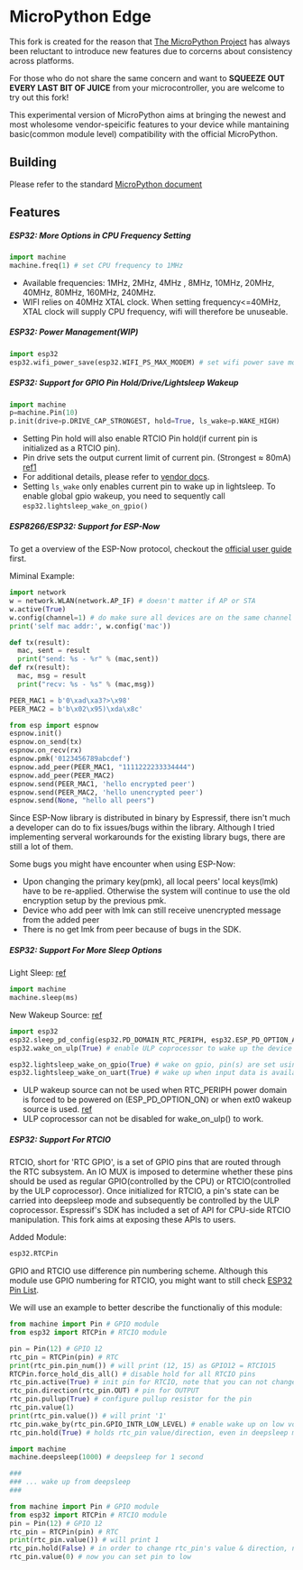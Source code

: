 MicroPython Edge
=======================
This fork is created for the reason that [The MicroPython Project](https://github.com/micropython/micropython) has always been reluctant to introduce new features due to corcerns about consistency across platforms.

For those who do not share the same concern and want to **SQUEEZE OUT EVERY LAST BIT OF JUICE** from your microcontroller, you are welcome to try out this fork!

This experimental version of MicroPython aims at bringing the newest and most wholesome vendor-speicific features to your device while mantaining basic(common module level) compatibility with the official MicroPython.


Building
---------------------
Please refer to the standard [MicroPython document](README_mp.md)


Features
-----------------
##### ESP32: More Options in CPU Frequency Setting
```py
import machine
machine.freq(1) # set CPU frequency to 1MHz
```
* Available frequencies: 1MHz, 2MHz, 4MHz , 8MHz, 10MHz, 20MHz, 40MHz, 80MHz, 160MHz, 240MHz.
* WIFI relies on 40MHz XTAL clock. When setting frequency<=40MHz, XTAL clock will supply CPU frequency, wifi will therefore be unuseable.

##### ESP32: Power Management(WIP)
```py
import esp32
esp32.wifi_power_save(esp32.WIFI_PS_MAX_MODEM) # set wifi power save mode to maximum
```

##### ESP32: Support for GPIO Pin Hold/Drive/Lightsleep Wakeup
```py
import machine
p=machine.Pin(10)
p.init(drive=p.DRIVE_CAP_STRONGEST, hold=True, ls_wake=p.WAKE_HIGH)
```
* Setting Pin hold will also enable RTCIO Pin hold(if current pin is initialized as a RTCIO pin).
* Pin drive sets the output current limit of current pin. (Strongest ≈ 80mA) [ref1](https://twitter.com/eMbeddedHome/status/868787870743629825)
* For additional details, please refer to [vendor docs](https://docs.espressif.com/projects/esp-idf/en/latest/api-reference/peripherals/gpio.html#_CPPv212gpio_hold_en10gpio_num_t).
* Setting ```ls_wake``` only enables current pin to wake up in lightsleep. To enable global gpio wakeup, you need to sequently call ```esp32.lightsleep_wake_on_gpio()```

##### ESP8266/ESP32: Support for ESP-Now
To get a overview of the ESP-Now protocol, checkout the [official user guide](https://www.espressif.com/sites/default/files/documentation/esp-now_user_guide_en.pdf) first.

Miminal Example:
```py
import network
w = network.WLAN(network.AP_IF) # doesn't matter if AP or STA
w.active(True)
w.config(channel=1) # do make sure all devices are on the same channel
print('self mac addr:', w.config('mac'))

def tx(result):
  mac, sent = result
  print("send: %s - %r" % (mac,sent))
def rx(result):
  mac, msg = result
  print("recv: %s - %s" % (mac,msg))

PEER_MAC1 = b'0\xad\xa3?>\x98'
PEER_MAC2 = b'b\x02\x95)\xda\x8c'

from esp import espnow
espnow.init()
espnow.on_send(tx)
espnow.on_recv(rx)
espnow.pmk('0123456789abcdef')
espnow.add_peer(PEER_MAC1, "1111222233334444")
espnow.add_peer(PEER_MAC2)
espnow.send(PEER_MAC1, 'hello encrypted peer')
espnow.send(PEER_MAC2, 'hello unencrypted peer')
espnow.send(None, "hello all peers")
```

Since ESP-Now library is distributed in binary by Espressif, there isn't much a developer can do to fix issues/bugs within the library. Although I tried implementing serveral workarounds for the existing library bugs, there are still a lot of them.

Some bugs you might have encounter when using ESP-Now:
* Upon changing the primary key(pmk), all local peers' local keys(lmk) have to be re-applied. Otherwise the system will continue to use the old encryption setup by the previous pmk.
* Device who add peer with lmk can still receive unencrypted message from the added peer
* There is no get lmk from peer because of bugs in the SDK.


##### ESP32: Support For More Sleep Options
Light Sleep: [ref](https://docs.espressif.com/projects/esp-idf/en/latest/api-reference/system/sleep_modes.html#entering-light-sleep)
```py
import machine
machine.sleep(ms)
```

New Wakeup Source: [ref](https://docs.espressif.com/projects/esp-idf/en/latest/api-reference/system/sleep_modes.html#ulp-coprocessor-wakeup)
```py
import esp32
esp32.sleep_pd_config(esp32.PD_DOMAIN_RTC_PERIPH, esp32.ESP_PD_OPTION_AUTO)
esp32.wake_on_ulp(True) # enable ULP coprocessor to wake up the device

esp32.lightsleep_wake_on_gpio(True) # wake on gpio, pin(s) are set using machine.Pin.init(ls_wake=True)
esp32.lightsleep_wake_on_uart(True) # wake up when input data is available on uart
```

* ULP wakeup source can not be used when RTC_PERIPH power domain is forced to be powered on (ESP_PD_OPTION_ON) or when ext0 wakeup source is used. [ref](https://docs.espressif.com/projects/esp-idf/en/latest/api-reference/system/sleep_modes.html#_CPPv227esp_sleep_enable_ulp_wakeupv)
* ULP coprocessor can not be disabled for wake_on_ulp() to work.

##### ESP32: Support For RTCIO

RTCIO, short for 'RTC GPIO', is a set of GPIO pins that are routed through the RTC subsystem. An IO MUX is imposed to determine whether these pins should be used as regular GPIO(controlled by the CPU) or RTCIO(controlled by the ULP coprocessor). Once initialized for RTCIO, a pin's state can be carried into deepsleep mode and subsequently be controlled by the ULP coprocessor. Espressif's SDK has included a set of API for CPU-side RTCIO manipulation. This fork aims at exposing these APIs to users.

Added Module:
```py
esp32.RTCPin
```

GPIO and RTCIO use difference pin numbering scheme. Although this module use GPIO numbering for RTCIO, you might want to still check [ESP32 Pin List](http://wiki.ai-thinker.com/_media/esp32/docs/esp32_chip_pin_list_en.pdf).

We will use an example to better describe the functionaliy of this module:
```py
from machine import Pin # GPIO module
from esp32 import RTCPin # RTCIO module

pin = Pin(12) # GPIO 12
rtc_pin = RTCPin(pin) # RTC
print(rtc_pin.pin_num()) # will print (12, 15) as GPIO12 = RTCIO15
RTCPin.force_hold_dis_all() # disable hold for all RTCIO pins
rtc_pin.active(True) # init pin for RTCIO, note that you can not change this pin using the GPIO module from this call
rtc_pin.direction(rtc_pin.OUT) # pin for OUTPUT
rtc_pin.pullup(True) # configure pullup resistor for the pin
rtc_pin.value(1)
print(rtc_pin.value()) # will print '1'
rtc_pin.wake_by(rtc_pin.GPIO_INTR_LOW_LEVEL) # enable wake up on low voltage level(value=0) in lightsleep mode
rtc_pin.hold(True) # holds rtc_pin value/direction, even in deepsleep mode

import machine
machine.deepsleep(1000) # deepsleep for 1 second

###
### ... wake up from deepsleep
###

from machine import Pin # GPIO module
from esp32 import RTCPin # RTCIO module
pin = Pin(12) # GPIO 12
rtc_pin = RTCPin(pin) # RTC
print(rtc_pin.value()) # will print 1
rtc_pin.hold(False) # in order to change rtc_pin's value & direction, need to disable hold first
rtc_pin.value(0) # now you can set pin to low
```
